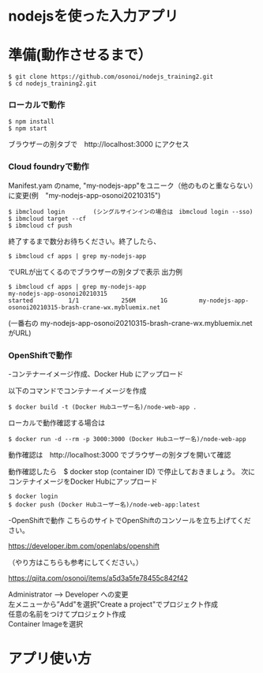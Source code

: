 # nodejsを使った入力アプリ

# 準備(動作させるまで）

```
$ git clone https://github.com/osonoi/nodejs_training2.git
$ cd nodejs_training2.git
```
### ローカルで動作

```
$ npm install
$ npm start
```
ブラウザーの別タブで　http://localhost:3000
にアクセス

### Cloud foundryで動作

 Manifest.yam のname, "my-nodejs-app"をユニーク（他のものと重ならない）に変更(例　"my-nodejs-app-osonoi20210315")

```
$ ibmcloud login        (シングルサインインの場合は　ibmcloud login --sso)
$ ibmcloud target --cf
$ ibmcloud cf push
```

終了するまで数分お待ちください。終了したら、

```
$ ibmcloud cf apps | grep my-nodejs-app
```
でURLが出てくるのでブラウザーの別タブで表示
出力例
```
$ ibmcloud cf apps | grep my-nodejs-app
my-nodejs-app-osonoi20210315                                          started          1/1            256M       1G         my-nodejs-app-osonoi20210315-brash-crane-wx.mybluemix.net
```
(一番右の my-nodejs-app-osonoi20210315-brash-crane-wx.mybluemix.net がURL)

### OpenShiftで動作
-コンテナーイメージ作成、Docker Hub にアップロード

以下のコマンドでコンテナーイメージを作成
```
$ docker build -t (Docker Hubユーザー名)/node-web-app .
```
ローカルで動作確認する場合は
```
$ docker run -d --rm -p 3000:3000 (Docker Hubユーザー名)/node-web-app
```
動作確認は　http://localhost:3000
でブラウザーの別タブを開いて確認

動作確認したら　$ docker stop (container ID)
で停止しておきましょう。
次にコンテナイメージをDocker Hubにアップロード
```
$ docker login
$ docker push (Docker Hubユーザー名)/node-web-app:latest
```
-OpenShiftで動作
こちらのサイトでOpenShiftのコンソールを立ち上げてください。

https://developer.ibm.com/openlabs/openshift

（やり方はこちらも参考にしてください。）

https://qiita.com/osonoi/items/a5d3a5fe78455c842f42

Administrator --> Developer への変更<br>
左メニューから”Add"を選択"Create a project"でプロジェクト作成<br>
任意の名前をつけてプロジェクト作成<br>
Container Imageを選択<br>



# アプリ使い方
